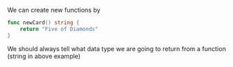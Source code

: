 
We can create new functions by

``` Go
func newCard() string {
	return "Five of Diamonds"
}
```

We should always tell what data type we are going to return from a function (string in above example)